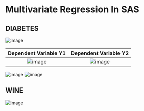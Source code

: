 # Multivariate Regression In SAS 


## DIABETES 

![image](https://user-images.githubusercontent.com/45861503/77188722-ce858f00-6aac-11ea-9d7c-984083e2c1b8.png)




Dependent Variable Y1 | Dependent Variable Y2
:----------------------:|:------------------:
![image](https://user-images.githubusercontent.com/45861503/77188511-7ea6c800-6aac-11ea-89b1-ee6a7d3b75bd.png)|![image](https://user-images.githubusercontent.com/45861503/77188539-88303000-6aac-11ea-80ee-aa52a77165d6.png)
![image](https://user-images.githubusercontent.com/45861503/77238705-f3066780-6b8f-11ea-923b-9f574da193ac.png)
![image](https://user-images.githubusercontent.com/45861503/77238722-17624400-6b90-11ea-8025-9b99b9b7fe87.png)

## WINE 

![image](https://user-images.githubusercontent.com/45861503/77193260-57ec8f80-6ab4-11ea-8b06-498a1ea730d5.png)
